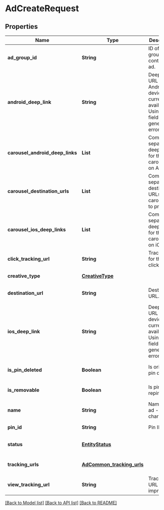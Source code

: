 # AdCreateRequest
## Properties

| Name | Type | Description | Notes |
|------------ | ------------- | ------------- | -------------|
| **ad\_group\_id** | **String** | ID of the ad group that contains the ad. | [default to null] |
| **android\_deep\_link** | **String** | Deep link URL for Android devices. Not currently available. Using this field will generate an error. | [optional] [default to null] |
| **carousel\_android\_deep\_links** | **List** | Comma-separated deep links for the carousel pin on Android. | [optional] [default to null] |
| **carousel\_destination\_urls** | **List** | Comma-separated destination URLs for the carousel pin to promote. | [optional] [default to null] |
| **carousel\_ios\_deep\_links** | **List** | Comma-separated deep links for the carousel pin on iOS. | [optional] [default to null] |
| **click\_tracking\_url** | **String** | Tracking url for the ad clicks. | [optional] [default to null] |
| **creative\_type** | [**CreativeType**](CreativeType.md) |  | [default to null] |
| **destination\_url** | **String** | Destination URL. | [optional] [default to null] |
| **ios\_deep\_link** | **String** | Deep link URL for iOS devices. Not currently available. Using this field will generate an error. | [optional] [default to null] |
| **is\_pin\_deleted** | **Boolean** | Is original pin deleted? | [optional] [default to null] |
| **is\_removable** | **Boolean** | Is pin repinnable? | [optional] [default to null] |
| **name** | **String** | Name of the ad - 255 chars max. | [optional] [default to null] |
| **pin\_id** | **String** | Pin ID. | [default to null] |
| **status** | [**EntityStatus**](EntityStatus.md) |  | [optional] [default to null] |
| **tracking\_urls** | [**AdCommon_tracking_urls**](AdCommon_tracking_urls.md) |  | [optional] [default to null] |
| **view\_tracking\_url** | **String** | Tracking URL for ad impressions. | [optional] [default to null] |

[[Back to Model list]](../README.md#documentation-for-models) [[Back to API list]](../README.md#documentation-for-api-endpoints) [[Back to README]](../README.md)

